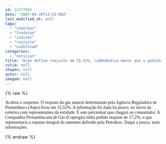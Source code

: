 ```yaml
---
id: 12377963
date: "2007-04-20T14:53:00Z"
last_modified_at: null
tags:
  - "copergas"
  - "fundarpe"
  - "indices"
  - "reajuste"
  - "undefined"
categories:
  - "noticias"
title: "Arpe define reajuste em 15,52%, \u00edndice menor que o pedido pela Coperg\u00e1s"
sutia: null
chapeu: null
autor: null
imagem: null
---
```

{% raw %}
<p><P><FONT face=Verdana>Acabou o suspense. O reajuste do gás natural determinado pela Agência Reguladora de Pernambuco (Arpe) ficou em 15,52%. A informação foi dada há pouco, no início da coletiva com representantes&nbsp;da entidade.&nbsp;É este percentual que chegará ao&nbsp;consumidor. A Companhia Pernambucana de Gás (Copergás) tinha pedido reajuste de 17,2%, o que representaria o repasse&nbsp;integral do aumento definido pela Petrobras. Daqui a pouco, mais informações.</FONT></P> </p>
{% endraw %}